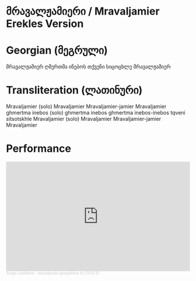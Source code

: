 # მრავალჟამიერი / Mravaljamier Erekles Version

# Georgian (მეგრული)

მრავალჟამიერ
ღმერთმა ინებოს
თქვენი სიცოცხლე
მრავალჟამიერ

# Transliteration (ლათინური)

Mravaljamier (solo)
Mravaljamier
Mravaljamier-jamier
Mravaljamier
ghmertma inebos (solo)
ghmertma inebos
ghmertma inebos-inebos
tqveni sitsotskhle
Mravaljamier (solo)
Mravaljamier
Mravaljamier-jamier
Mravaljamier

# Performance

<iframe width="100%" height="300" scrolling="no" frameborder="no" allow="autoplay" src="https://w.soundcloud.com/player/?url=https%3A//api.soundcloud.com/tracks/2062167032%3Fsecret_token%3Ds-D6FjbFEPICq&color=%23ff5500&auto_play=false&hide_related=false&show_comments=true&show_user=true&show_reposts=false&show_teaser=true&visual=true"></iframe><div style="font-size: 10px; color: #cccccc;line-break: anywhere;word-break: normal;overflow: hidden;white-space: nowrap;text-overflow: ellipsis; font-family: Interstate,Lucida Grande,Lucida Sans Unicode,Lucida Sans,Garuda,Verdana,Tahoma,sans-serif;font-weight: 100;"><a href="https://soundcloud.com/o9xjkfdgxof2" title="Sergei LastName" target="_blank" style="color: #cccccc; text-decoration: none;">Sergei LastName</a> · <a href="https://soundcloud.com/o9xjkfdgxof2/mravaljamier-giorgobistve-try/s-D6FjbFEPICq" title="mravaljamier giorgobistve try 23.03.25" target="_blank" style="color: #cccccc; text-decoration: none;">mravaljamier giorgobistve try 23.03.25</a></div>
